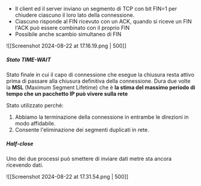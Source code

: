 - Il client ed il server inviano un segmento di TCP con bit FIN=1 per chiudere ciascuno il loro lato della connessione. 
- Ciascuno risponde al FIN ricevuto con un ACK, quando si riceve un FIN l'ACK può essere combinato con il proprio FIN
- Possibile anche scambio simultaneo di FIN

![[Screenshot 2024-08-22 at 17.16.19.png | 500]]

##### Stato TIME-WAIT
Stato finale in cui il capo di connessione che esegue la chiusura resta attivo prima di passare alla chiusura definitiva della connessione. Dura due volte la **MSL** (Maximum Segment Lifetime) che è **la stima del massimo periodo di tempo che un pacchetto IP può vivere sulla rete** 

Stato utilizzato perché:
1. Abbiamo la terminazione della connessione in entrambe le direzioni in modo affidabile.
2. Consente l'eliminazione dei segmenti duplicati in rete.

##### Half-close
Uno dei due processi può smettere di inviare dati metre sta ancora ricevendo dati.

![[Screenshot 2024-08-22 at 17.31.54.png | 500]]
